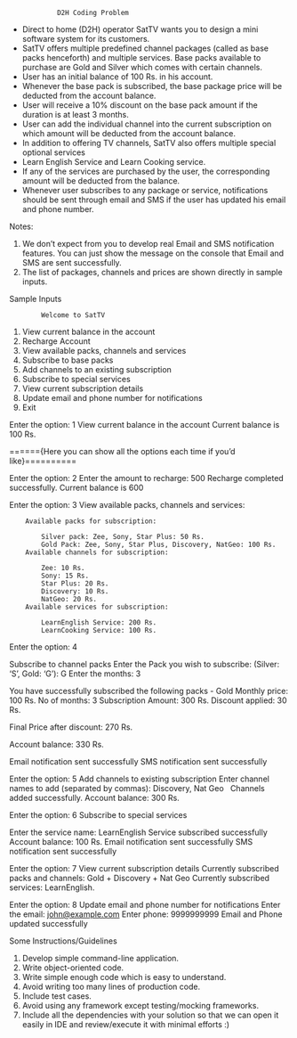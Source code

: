 				D2H Coding Problem   
- Direct to home (D2H) operator SatTV wants you to design a mini software system for its customers. 
- SatTV offers multiple predefined channel packages (called as base packs henceforth) and multiple services. Base packs available to purchase are Gold and Silver which comes with certain channels. 
- User has an initial balance of 100 Rs. in his account. 
- Whenever the base pack is subscribed, the base package price will be deducted from the account balance. 
- User will receive a 10% discount on the base pack amount if the duration is at least 3 months. 
- User can add the individual channel into the current subscription on which amount will be deducted from the account balance. 
- In addition to offering TV channels, SatTV also offers multiple special optional services 
- Learn English Service and Learn Cooking service. 
- If any of the services are purchased by the user, the corresponding amount will   be deducted from the balance. 
- Whenever user subscribes to any package or service, notifications should be sent through email and SMS if the user has updated his email and phone number.  

Notes: 
1. We don’t expect from you to develop real Email and SMS notification features. You can just show the message on the console that Email and SMS are sent successfully.  
2. The list of packages, channels and prices are shown directly in sample inputs.  

Sample Inputs 

 
			Welcome to SatTV 
1. View current balance in the account 
2. Recharge Account 
3. View available packs, channels and services 
4. Subscribe to base packs 
5. Add channels to an existing subscription 
6. Subscribe to special services 
7. View current subscription details 
8. Update email and phone number for notifications 
9. Exit 
 
Enter the option: 1
View current balance in the account Current balance is 100 Rs. 

======{Here you can show all the options each time if you’d like}========== 

Enter the option: 2 
Enter the amount to recharge: 500 
Recharge completed successfully. 
Current balance is 600
 
Enter the option: 3 
	View available packs, channels and services:
	
		Available packs for subscription: 
		
			Silver pack: Zee, Sony, Star Plus: 50 Rs. 
			Gold Pack: Zee, Sony, Star Plus, Discovery, NatGeo: 100 Rs. 
		Available channels for subscription: 
		
			Zee: 10 Rs. 
			Sony: 15 Rs. 
			Star Plus: 20 Rs. 
			Discovery: 10 Rs. 
			NatGeo: 20 Rs. 
		Available services for subscription:
		
			LearnEnglish Service: 200 Rs. 
			LearnCooking Service: 100 Rs.
  
Enter the option: 4

 Subscribe to channel packs Enter the Pack you wish to subscribe: (Silver: ‘S’, Gold: ‘G’): G
 Enter the months: 3 
 
 You have successfully subscribed the following packs - Gold Monthly price: 100 Rs. No of months: 3 
 Subscription Amount: 300 Rs. Discount applied: 30 Rs.
 
 Final Price after discount: 270 Rs. 
 
 Account balance: 330 Rs. 
 
 Email notification sent successfully SMS notification sent successfully
  
 Enter the option: 5
 Add channels to existing subscription 
 Enter channel names to add (separated by commas): Discovery, Nat Geo 
 
Channels added successfully. Account balance: 300 Rs.
  
Enter the option: 6 Subscribe to special services 

Enter the service name: LearnEnglish Service subscribed successfully Account balance: 100 Rs. Email notification sent successfully SMS notification sent successfully 
  
Enter the option: 7 View current subscription details Currently subscribed packs and channels: Gold + Discovery + Nat Geo Currently subscribed services: LearnEnglish. 
  
Enter the option: 8 Update email and phone number for notifications 
Enter the email: john@example.com Enter phone: 9999999999 Email and Phone updated successfully 

 
Some Instructions/Guidelines  
1. Develop simple command-line application. 
2. Write object-oriented code. 
3. Write simple enough code which is easy to understand. 
4. Avoid writing too many lines of production code. 
5. Include test cases. 
6. Avoid using any framework except testing/mocking frameworks. 
7. Include all the dependencies with your solution so that we can open it easily in IDE and review/execute it with minimal efforts :) 
